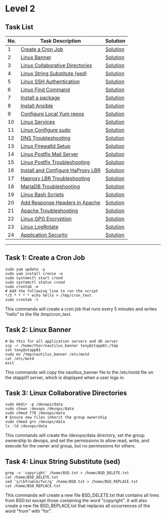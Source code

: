 # Level 2

## Task List

| No. | Task Description                                                                | Solution                                               |
| --- | ------------------------------------------------------------------------------- | ------------------------------------------------------ |
| 1   | [Create a Cron Job](#task-1-create-a-cron-job)                                  | [Solution](#task-1-create-a-cron-job)                  |
| 2   | [Linux Banner](#task-2-linux-banner)                                            | [Solution](#task-2-linux-banner)                       |
| 3   | [Linux Collaborative Directories](#task-3-linux-collaborative-directories)      | [Solution](#task-3-linux-collaborative-directories)    |
| 4   | [Linux String Substitute (sed)](#task-4-linux-string-substitute-sed)            | [Solution](#task-4-linux-string-substitute-sed)        |
| 5   | [Linux SSH Authentication](#task-5-linux-ssh-authentication)                    | [Solution](#task-5-linux-ssh-authentication)           |
| 6   | [Linux Find Command](#task-6-linux-find-command)                                | [Solution](#task-6-linux-find-command)                 |
| 7   | [Install a package](#task-7-install-a-package)                                  | [Solution](#task-7-install-a-package)                  |
| 8   | [Install Ansible](#task-8-install-ansible)                                      | [Solution](#task-8-install-ansible)                    |
| 9   | [Configure Local Yum repos](#task-9-configure-local-yum-repos)                  | [Solution](#task-9-configure-local-yum-repos)          |
| 10  | [Linux Services](#task-10-linux-services)                                       | [Solution](#task-10-linux-services)                    |
| 11  | [Linux Configure sudo](#task-11-linux-configure-sudo)                           | [Solution](#task-11-linux-configure-sudo)              |
| 12  | [DNS Troubleshooting](#task-12-dns-troubleshooting)                             | [Solution](#task-12-dns-troubleshooting)               |
| 13  | [Linux Firewalld Setup](#task-13-linux-firewalld-setup)                         | [Solution](#task-13-linux-firewalld-setup)             |
| 14  | [Linux Postfix Mail Server](#task-14-linux-postfix-mail-server)                 | [Solution](#task-14-linux-postfix-mail-server)         |
| 15  | [Linux Postfix Troubleshooting](#task-15-linux-postfix-troubleshooting)         | [Solution](#task-15-linux-postfix-troubleshooting)     |
| 16  | [Install and Configure HaProxy LBR](#task-16-install-and-configure-haproxy-lbr) | [Solution](#task-16-install-and-configure-haproxy-lbr) |
| 17  | [Haproxy LBR Troubleshooting](#task-17-haproxy-lbr-troubleshooting)             | [Solution](#task-17-haproxy-lbr-troubleshooting)       |
| 18  | [MariaDB Troubleshooting](#task-18-mariadb-troubleshooting)                     | [Solution](#task-18-mariadb-troubleshooting)           |
| 19  | [Linux Bash Scripts](#task-19-linux-bash-scripts)                               | [Solution](#task-19-linux-bash-scripts)                |
| 20  | [Add Response Headers in Apache](#task-20-add-response-headers-in-apache)       | [Solution](#task-20-add-response-headers-in-apache)    |
| 21  | [Apache Troubleshooting](#task-21-apache-troubleshooting)                       | [Solution](#task-21-apache-troubleshooting)            |
| 22  | [Linux GPG Encryption](#task-22-linux-gpg-encryption)                           | [Solution](#task-22-linux-gpg-encryption)              |
| 23  | [Linux LogRotate](#task-23-linux-logrotate)                                     | [Solution](#task-23-linux-logrotate)                   |
| 24  | [Application Security](#task-24-application-security)                           | [Solution](#task-24-application-security)              |


----------------------------------------------------------------------------

## Task 1: Create a Cron Job

```shell
sudo yum update -y
sudo yum install cronie -e
sudo systemctl start crond
sudo systemctl status crond
sudo crontab -e
# Add the following line to run the script 
*/5 * * * * echo hello > /tmp/cron_text
sudo crontab -l
```
This commands will create a cron job that runs every 5 minutes and writes "hello" to the file /tmp/cron_text.

## Task 2: Linux Banner

```shell
# Do this for all application servers and db server
scp -r /home/thor/nautilus_banner tony@stapp01:/tmp
ssh tony@stapp01
sudo mv /tmp/nautilus_banner /etc/motd
cat /etc/motd
exit
```
This commands will copy the nautilus_banner file to the /etc/motd file on the stapp01 server, which is displayed when a user logs in.

## Task 3: Linux Collaborative Directories

```shell
sudo mkdir -p /devops/data
sudo chown :devops /devops/data
sudo chmod 770 /devops/data
# Ensure new files inherit the group ownership
sudo chmod g+s /devops/data
ls -ld /devops/data
```
This commands will create the /devops/data directory, set the group ownership to devops, and set the permissions to allow read, write, and execute for the owner and group, but no permissions for others.

## Task 4: Linux String Substitute (sed)

```shell
grep -v 'copyright' /home/BSD.txt > /home/BSD_DELETE.txt
cat /home/BSD_DELETE.txt
sed 's/\bfrom\b/for/g' /home/BSD.txt > /home/BSD_REPLACE.txt
cat /home/BSD_REPLACE.txt
```
This commands will create a new file BSD_DELETE.txt that contains all lines from BSD.txt except those containing the word "copyright". It will also create a new file BSD_REPLACE.txt that replaces all occurrences of the word "from" with "for".

